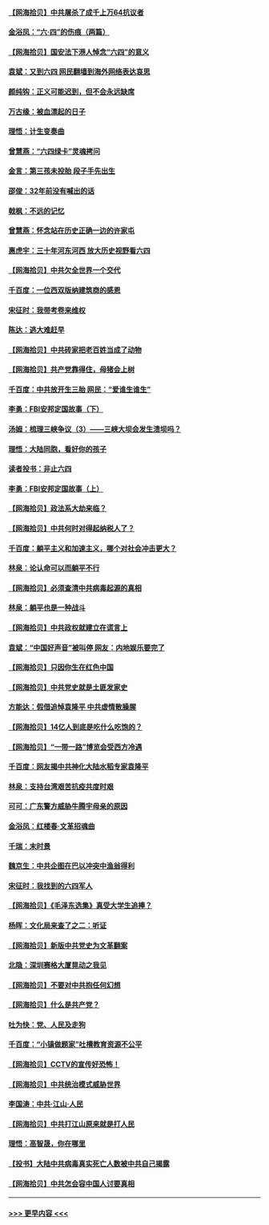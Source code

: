 #### [【网海拾贝】中共屠杀了成千上万64抗议者](../pages/nsc993/n13002713.md?t=06072251) 
#### [金浴凤：“六·四”的伤痕（两篇）](../pages/nsc993/n13001719.md?t=06072251) 
#### [【网海拾贝】国安法下港人悼念“六四”的意义](../pages/nsc993/n13001039.md?t=06072251) 
#### [袁斌：又到六四 网民翻墙到海外网络表达哀思](../pages/nsc993/n13000995.md?t=06072251) 
#### [颜纯钩：正义可能迟到，但不会永远缺席](../pages/nsc993/n13000920.md?t=06072251) 
#### [万古缘：被血漂起的日子](../pages/nsc993/n13000914.md?t=06072251) 
#### [理悟：计生变奏曲](../pages/nsc993/n13000414.md?t=06072251) 
#### [曾慧燕：“六四绿卡”灵魂拷问](../pages/nsc993/n13000277.md?t=06072251) 
#### [金言：第三孩未投胎 段子手先出生](../pages/nsc993/n13000215.md?t=06072251) 
#### [邵俊：32年前没有喊出的话](../pages/nsc993/n13000181.md?t=06072251) 
#### [戟枫：不远的记忆](../pages/nsc993/n13000121.md?t=06072251) 
#### [曾慧燕：怀念站在历史正确一边的许家屯](../pages/nsc993/n13000073.md?t=06072251) 
#### [惠虎宇：三十年河东河西 放大历史视野看六四](../pages/nsc993/n13000018.md?t=06072251) 
#### [【网海拾贝】中共欠全世界一个交代](../pages/nsc993/n12998706.md?t=06072251) 
#### [千百度：一位西双版纳建筑商的感恩](../pages/nsc993/n12998487.md?t=06072251) 
#### [宋征时：我带考卷来维权](../pages/nsc993/n12994088.md?t=06072251) 
#### [陈达：逃大难赶早](../pages/nsc993/n12993569.md?t=06072251) 
#### [【网海拾贝】中共砖家把老百姓当成了动物](../pages/nsc993/n12993483.md?t=06072251) 
#### [【网海拾贝】共产党靠得住，母猪会上树](../pages/nsc993/n12990730.md?t=06072251) 
#### [千百度：中共放开生三胎 网民：“爱谁生谁生”](../pages/nsc993/n12990644.md?t=06072251) 
#### [李勇：FBI安邦定国故事（下）](../pages/nsc993/n12987854.md?t=06072251) 
#### [汤姆：梳理三峡争议（3）——三峡大坝会发生溃坝吗？](../pages/nsc993/n12989806.md?t=06072251) 
#### [理悟：大陆同胞，看好你的孩子](../pages/nsc993/n12989778.md?t=06072251) 
#### [读者投书：非止六四](../pages/nsc993/n12989673.md?t=06072251) 
#### [李勇：FBI安邦定国故事（上）](../pages/nsc993/n12987749.md?t=06072251) 
#### [【网海拾贝】政法系大劫来临？](../pages/nsc993/n12987596.md?t=06072251) 
#### [【网海拾贝】中共何时对得起纳税人了？](../pages/nsc993/n12985578.md?t=06072251) 
#### [千百度：躺平主义和加速主义，哪个对社会冲击更大？](../pages/nsc993/n12985512.md?t=06072251) 
#### [林泉：论认命可以而躺平不行](../pages/nsc993/n12985505.md?t=06072251) 
#### [【网海拾贝】必须查清中共病毒起源的真相](../pages/nsc993/n12984276.md?t=06072251) 
#### [林泉：躺平也是一种战斗](../pages/nsc993/n12984194.md?t=06072251) 
#### [【网海拾贝】中共政权就建立在谎言上](../pages/nsc993/n12981880.md?t=06072251) 
#### [袁斌：“中国好声音”被叫停 网友：内地娱乐要完了](../pages/nsc993/n12981826.md?t=06072251) 
#### [【网海拾贝】只因你生在红色中国](../pages/nsc993/n12979096.md?t=06072251) 
#### [【网海拾贝】中共党史就是土匪发家史](../pages/nsc993/n12976478.md?t=06072251) 
#### [方能达：假借追悼袁隆平 中共虚情散臊腥](../pages/nsc993/n12976396.md?t=06072251) 
#### [【网海拾贝】14亿人到底是吃什么吃饱的？](../pages/nsc993/n12974125.md?t=06072251) 
#### [【网海拾贝】“一带一路”博览会受西方冷遇](../pages/nsc993/n12971787.md?t=06072251) 
#### [千百度：网友揭中共神化大陆水稻专家袁隆平](../pages/nsc993/n12971733.md?t=06072251) 
#### [林泉：支持台湾艰苦抗疫共度时艰](../pages/nsc993/n12971350.md?t=06072251) 
#### [可可：广东警方威胁牛腾宇母亲的原因](../pages/nsc993/n12971100.md?t=06072251) 
#### [金浴凤：红楼春·文革招魂曲](../pages/nsc993/n12970354.md?t=06072251) 
#### [千瑞：末时景](../pages/nsc993/n12970337.md?t=06072251) 
#### [魏京生：中共企图在巴以冲突中渔翁得利](../pages/nsc993/n12970286.md?t=06072251) 
#### [宋征时：我找到的六四军人](../pages/nsc993/n12970213.md?t=06072251) 
#### [【网海拾贝】《毛泽东选集》真受大学生追捧？](../pages/nsc993/n12968779.md?t=06072251) 
#### [杨晖：文化局来查了之二：听证](../pages/nsc993/n12966528.md?t=06072251) 
#### [【网海拾贝】新版中共党史为文革翻案](../pages/nsc993/n12967526.md?t=06072251) 
#### [北隐：深圳赛格大厦晃动之我见](../pages/nsc993/n12967393.md?t=06072251) 
#### [【网海拾贝】不要对中共抱任何幻想](../pages/nsc993/n12965222.md?t=06072251) 
#### [【网海拾贝】什么是共产党？](../pages/nsc993/n12962781.md?t=06072251) 
#### [吐为快：党、人民及走狗](../pages/nsc993/n12962747.md?t=06072251) 
#### [千百度：“小镇做题家”吐槽教育资源不公平](../pages/nsc993/n12962705.md?t=06072251) 
#### [【网海拾贝】CCTV的宣传好恐怖！](../pages/nsc993/n12959984.md?t=06072251) 
#### [【网海拾贝】中共统治模式威胁世界](../pages/nsc993/n12957622.md?t=06072251) 
#### [李国涛：中共‧江山‧人民](../pages/nsc993/n12957502.md?t=06072251) 
#### [【网海拾贝】中共打江山原来就是打人民](../pages/nsc993/n12954345.md?t=06072251) 
#### [理悟：高智晟，你在哪里](../pages/nsc993/n12953115.md?t=06072251) 
#### [【投书】大陆中共病毒真实死亡人数被中共自己揭露](../pages/nsc993/n12953050.md?t=06072251) 
#### [【网海拾贝】中共怎会容中国人讨要真相](../pages/nsc993/n12952161.md?t=06072251) 

----
#### [ >>> 更早内容 <<< ](../indexes/nsc993-earlier.md)
